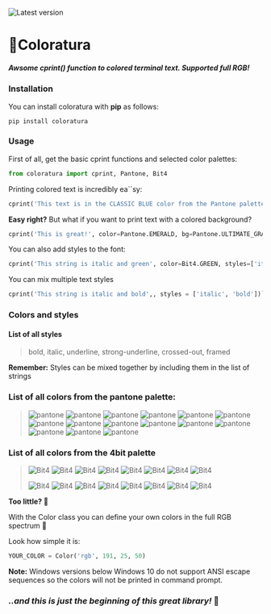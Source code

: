 ![Latest version](https://img.shields.io/pypi/v/coloratura?color=%23f6d155&label=version&style=flat-square)

# 🦜Coloratura

##### Awsome **cprint()** function to colored terminal text. Supported full RGB!

### Installation

You can install coloratura with **pip** as follows:

```
pip install coloratura
```

### Usage

First of all, get the basic cprint functions and selected color palettes:

```python
from coloratura import cprint, Pantone, Bit4
```

Printing colored text is incredibly ea``sy:

```python
cprint('This text is in the CLASSIC BLUE color from the Pantone palette', color=Pantone.CLASSIC_BLUE)
```

**Easy right?**
But what if you want to print text with a colored background?

```python
cprint('This is great!', color=Pantone.EMERALD, bg=Pantone.ULTIMATE_GRAY)
```

You can also add styles to the font:

```python
cprint('This string is italic and green', color=Bit4.GREEN, styles=['italic'])
```

You can mix multiple text styles

```python
cprint('This string is italic and bold',, styles = ['italic', 'bold'])```
```

### Colors and styles

#### List of all styles

> bold, italic, underline, strong-underline, crossed-out, framed

**Remember:** Styles can be mixed together by including them in the list of strings

### List of all colors from the pantone palette:

> ![pantone](https://img.shields.io/badge/-VERY__PERI-6868ac?style=flat-square&label=2022)
> ![pantone](https://img.shields.io/badge/-ILLUMINATING-f5df4d?style=flat-square&label=2021)
> ![pantone](https://img.shields.io/badge/-ULTIMATE_GRAY-97999b?style=flat-square&label=2021)
> ![pantone](https://img.shields.io/badge/-CLASSIC_BLUE-0f4c81?style=flat-square&label=2020)
> ![pantone](https://img.shields.io/badge/-LIVING_CORAL-ff6f61?style=flat-square&label=2019)
> ![pantone](https://img.shields.io/badge/-ULTRA_VIOLET-5f4b8b?style=flat-square&label=2018)
> ![pantone](https://img.shields.io/badge/-GREENERY-88b04b?style=flat-square&label=2017)
> ![pantone](https://img.shields.io/badge/-ROSE_QUARTZ-f7cac9?style=flat-square&label=2016)
> ![pantone](https://img.shields.io/badge/-SERENITY-92a8d1?style=flat-square&label=2016)
> ![pantone](https://img.shields.io/badge/-MARSALA-955251?style=flat-square&label=2015)
> ![pantone](https://img.shields.io/badge/-RADIANT__ORCHID-b565a1?style=flat-square&label=2014)
> ![pantone](https://img.shields.io/badge/-TURQUOISE-45b5aa?style=flat-square&label=2010)
> ![pantone](https://img.shields.io/badge/-EMERALD-009b77?style=flat-square&label=2013)
> ![pantone](https://img.shields.io/badge/-TANGERINE__TANGO-e34f33?style=flat-square&label=2012)
> ![pantone](https://img.shields.io/badge/-HONEYSUCKLE-d85a7b?style=flat-square&label=2011)

### List of all colors from the 4bit palette

>![Bit4](https://img.shields.io/badge/-BLACK-0c0c0c?style=flat-square)
>![Bit4](https://img.shields.io/badge/-RED-aa0000?style=flat-square)
>![Bit4](https://img.shields.io/badge/-GREEN-00aa00?style=flat-square)
>![Bit4](https://img.shields.io/badge/-YELLOW-aa5500?style=flat-square)
>![Bit4](https://img.shields.io/badge/-BLUE-0000aa?style=flat-square)
>![Bit4](https://img.shields.io/badge/-MAGENTA-aa00aa?style=flat-square)
>![Bit4](https://img.shields.io/badge/-CYAN-00aaaa?style=flat-square)
>![Bit4](https://img.shields.io/badge/-WHITE-f0f0f0?style=flat-square)
>
>![Bit4](https://img.shields.io/badge/-BRIGHT__BLACK-555555?style=flat-square)
>![Bit4](https://img.shields.io/badge/-BRIGHT__RED-ff5555?style=flat-square)
>![Bit4](https://img.shields.io/badge/-BRIGHT__GREEN-55ff55?style=flat-square)
>![Bit4](https://img.shields.io/badge/-BRIGHT__YELLOW-ffff55?style=flat-square)
>![Bit4](https://img.shields.io/badge/-BRIGHT__BLUE-5555ff?style=flat-square)
>![Bit4](https://img.shields.io/badge/-BRIGHT__MAGENTA-ff55ff?style=flat-square)
>![Bit4](https://img.shields.io/badge/-BRIGHT__CYAN-55ffff?style=flat-square)
>![Bit4](https://img.shields.io/badge/-BRIGHT__WHITE-ffffff?style=flat-square)

**Too little? 🤔**

With the Color class you can define your own colors in the full RGB spectrum 🤯

Look how simple it is:

```python
YOUR_COLOR = Color('rgb', 191, 25, 50)
```

**Note:** Windows versions below Windows 10 do not support ANSI escape sequences so the colors will not be printed in
command prompt.

### *..and this is just the beginning of this great library!* 💚
